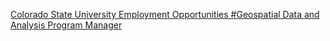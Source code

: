 [Colorado State University Employment Opportunities   #Geospatial Data and Analysis Program Manager](https://qi.tc/qi/110940)